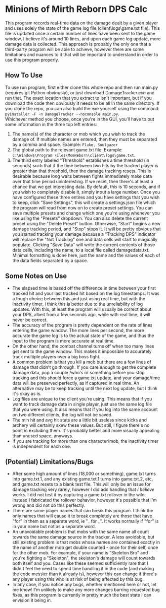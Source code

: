 # Minions of Mirth Reborn DPS Calc
This program records real-time data on the damage dealt by a given player and uses solely the state of the game log file (client\logs\game.txt file). This file is updated once a certain number of lines have been sent to the game window, I believe it's around 10 lines, and upon each game log update, more damage data is collected. This approach is probably the only one that a third-party program will be able to achieve, however there are some limitations and nuances to it that will be important to understand in order to use this program properly.
## How To Use
To use run program, first either clone this whole repo and then run main.py (requires git Python obviously), or just download DamageTracker.exe and run that. The exact location that you extract to isn't important, but if you download the code then obviously it needs to be all in the same directory. If you clone the repo, you can also build the exe yourself using the command: `pyinstaller -F -n DamageTracker --noconsole main.py`.  
Whichever method you choose, once you're in the GUI, you'll have to put some information in the three top left entries:
1. The name(s) of the character or mob which you wish to track the damage of. If multiple names are entered, then they must be separated by a comma and space. Example: `Flake, Soulgazer`  
2. The global path to the relevant game.txt file. Example: `C:\Windows\Program Files\MomReborn\client\logs\game.txt`.  
3. The third entry labeled "Threshold" establishes a time threshold (in seconds) such that if the time between two hits by the tracked player is greater than that threshold, then the damage tracking resets. This is desirable because long waits between fights immediately make data over that time period uninteresting. If we reset, then there's at least a chance that we get interesting data. By default, this is 10 seconds, and if you wish to completely disable it, simply input a large number.
Once you have configured these three entires and you have settings that you wish to keep, click "Save Settings", this will create a settings.json file which the program will read from now on to create preset settings. You can save multiple presets and change which one you're using whenever you like using the "Presets" dropdown. You can also delete the current preset using the "Delete Preset" button.
Otherwise, "Start" begins a new damage tracking period, and "Stop" stops it. It will be pretty obvious that you started tracking your damage because a "Tracking DPS" indicator will replace the "Not Tracking" one and data cells will start to magically populate. Clicking "Save Data" will write the current contents of those data cells, including the name, to a local file called damagedata.txt. Minimal formatting is done here, just the name and the values of each of the data fields separated by a space.
## Some Notes on Use
- The elapsed time is based off the difference in time between your first tracked hit and your last tracked hit based on the log timestamps. It was a tough choice between this and just using real time, but with the inactivity timer, I think this is better due to the unreliability of log updates. With this, at least the program will usually be correct about your DPS, albeit from a few seconds ago, while with real time, it will never be correct.
- The accuracy of the program is pretty dependent on the rate of lines entering the game window. The more lines per second, the more accurate the game log is to the actual state of the game, and thus the input to the program is more accurate at real time.
- On the other hand, the combat channel turns off when too many lines get sent to the game window. This makes it impossible to accurately track multiple players over a big boss fight.
- A common problem is that you kill a mob but there are a few lines of damage that didn't go through. If you care enough to get the complete damage data, pop a couple /who's or something before you stop tracking and this should force a game.txt update, and your damage/time data will be preserved perfectly, as if captured in real time. An alternative may be to keep tracking until the next log update, but I think it's okay as is.
- Log files are unique to the client you're using. This means that if you want to track damage data in single player, just use the same log file that you were using. It also means that if you log into the same account on two different clients, the log will not be saved.
- The min hit and avg hit stats are a little bit useless since kicks and archery will certainly skew these values. But still, I figure there's no point in excluding them. It's probably better and more visually appealing than unused space, anyways.
- If you are tracking for more than one character/mob, the inactivity timer is independent for each one.
## (Potential) Limitations/Bugs
- After some high amount of lines (18,000 or something), game.txt turns into game.txt.1, and any existing game.txt.1 turns into game.txt.2, etc, and game.txt resets to a blank test file. This will only be an issue for damage tracking very rarely, however I did add handling that *I believe* works. I did not test it by capturing a game.txt rollover in the wild, instead I fabricated the rollover behavior, however it's possible that I'm wrong and did not do this perfectly.
- There are some player names that can break this program. I think the only names that will cause it to break completely are those that have "for" in them as a separate word, ie "\_ for \_". It works normally if "for" is in your name but not as a separate word.
- An unavoidable problem is that mobs with the same name all count towards the same damage source in the tracker. A less avoidable, but still existing problem is that mobs whose names are contained exactly in the name of another mob get double counted - once for their self, once for the other mob. For example, if your name is "Skeleton Bro" and you're fighting a "Skeleton", the skeleton's damage will count towards both itself and you. Cases like these seemed sufficiently rare that I didn't feel the need to spend time handling it in the code (and making the code messier than it already is), however this can change if there's any player using this who is at risk of being affected by this bug.
- In any case, if you notice any bugs, whether mentioned here or not, let me know! I'm unlikely to make any more changes barring requested bug fixes, as this program is currently in pretty much the best state I can envision it being in.